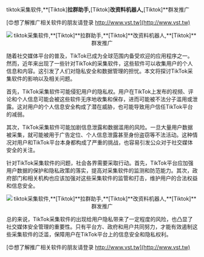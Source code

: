 tiktok采集软件,**[Tiktok]**拉群助手,**[Tiktok]**改资料机器人,**[Tiktok]**群发推广

[😍想了解推广相关软件的朋友请登录 http://www.vst.tw](http://www.vst.tw)

 <center><img src="https://vst.tw/MP4/tuiguang/png/3.png" alt="tiktok采集软件,**[Tiktok]**拉群助手,**[Tiktok]**改资料机器人,**[Tiktok]**群发推广"></center>

随着社交媒体平台的普及，TikTok已成为全球范围内备受欢迎的应用程序之一。然而，近年来出现了一些针对TikTok的采集软件，这些软件可以收集用户的个人信息和内容。这引发了人们对隐私安全和数据管理的担忧。本文将探讨TikTok采集软件的影响以及相关问题。

首先，TikTok采集软件可能侵犯用户的隐私权。用户在TikTok上发布的视频、评论和个人信息可能会被这些软件无序地收集和保存，进而可能被不法分子滥用或泄露。这对用户的个人信息安全构成了潜在威胁，也可能导致用户信任TikTok平台的减弱。

其次，TikTok采集软件可能加剧信息泄露和数据滥用的风险。一旦大量用户数据被采集，就可能被用于广告定位、个人信息泄露甚至身份盗窃等不法活动。这种情况对用户和TikTok平台本身都构成了严重的挑战，也容易引发公众对于社交媒体安全的关注。

针对TikTok采集软件的问题，社会各界需要采取行动。首先，TikTok平台应加强用户数据的保护和隐私政策的落实，提高对采集软件的监测和防范能力。其次，政府部门和相关机构也应该加强对这些采集软件的监管和打击，维护用户的合法权益和信息安全。

 <center><img src="https://vst.tw/MP4/tuiguang/png/1.png" alt="tiktok采集软件,**[Tiktok]**拉群助手,**[Tiktok]**改资料机器人,**[Tiktok]**群发推广"></center>

总的来说，TikTok采集软件的出现给用户隐私带来了一定程度的风险，也凸显了社交媒体安全管理的重要性。只有平台方、政府和用户共同努力，才能有效遏制这些采集软件的泛滥，保障用户在TikTok平台上的信息安全和隐私权利。

[😍想了解推广相关软件的朋友请登录 http://www.vst.tw](http://www.vst.tw)



